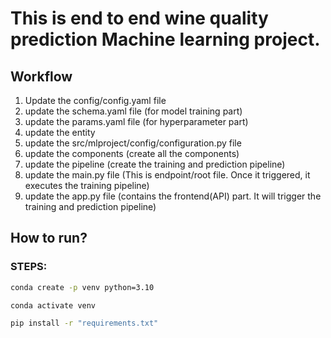 # This is end to end wine quality prediction Machine learning project.

## Workflow

1. Update the config/config.yaml file
2. update the schema.yaml file (for model training part)
3. update the params.yaml file (for hyperparameter part)
4. update the entity 
5. update the src/mlproject/config/configuration.py file
6. update the components (create all the components)
7. update the pipeline (create the training and prediction pipeline)
8. update the main.py file (This is endpoint/root file. Once it triggered, it executes the training pipeline)
9. update the app.py file (contains the frontend(API) part. It will trigger the training and prediction pipeline)

## How to run?

### STEPS:

```bash
conda create -p venv python=3.10
```

```bash
conda activate venv
```

```bash
pip install -r "requirements.txt"
```

